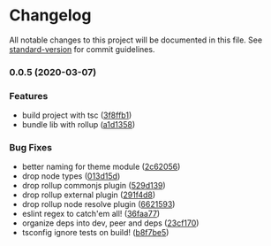 # Changelog

All notable changes to this project will be documented in this file. See [standard-version](https://github.com/conventional-changelog/standard-version) for commit guidelines.

### 0.0.5 (2020-03-07)


### Features

* build project with tsc ([3f8ffb1](https://github.com/sombreroEnPuntas/retro-ui/commit/3f8ffb111d32a842a8d58a699c9fa81e6694cdfe))
* bundle lib with rollup ([a1d1358](https://github.com/sombreroEnPuntas/retro-ui/commit/a1d13580a0d9eee9e897b4995c5a11d930553d3e))


### Bug Fixes

* better naming for theme module ([2c62056](https://github.com/sombreroEnPuntas/retro-ui/commit/2c62056fcf04c1c1169a77924e10a5dd65be6c06))
* drop node types ([013d15d](https://github.com/sombreroEnPuntas/retro-ui/commit/013d15dae9a6058049d42f55a7b9059f8918cca3))
* drop rollup commonjs plugin ([529d139](https://github.com/sombreroEnPuntas/retro-ui/commit/529d139cb2d4cd37608b8356732778bf38120643))
* drop rollup external plugin ([291f4d8](https://github.com/sombreroEnPuntas/retro-ui/commit/291f4d8516d17f8d0d0eb043981c3a3b6b7da1d3))
* drop rollup node resolve plugin ([6621593](https://github.com/sombreroEnPuntas/retro-ui/commit/6621593a53392197d1ad79a583b411fd30781b86))
* eslint regex to catch'em all! ([36faa77](https://github.com/sombreroEnPuntas/retro-ui/commit/36faa773e2fc48154bf0230ec5cd110e2fb4b339))
* organize deps into dev, peer and deps ([23cf170](https://github.com/sombreroEnPuntas/retro-ui/commit/23cf170c2018ebb13d5fb5e75166b8ff94613196))
* tsconfig ignore tests on build! ([b8f7be5](https://github.com/sombreroEnPuntas/retro-ui/commit/b8f7be5a31ee8cfe68ad197364396fd702a4e597))
